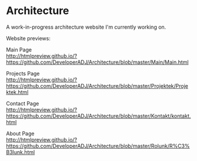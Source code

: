 # Architecture
A work-in-progress architecture website I'm currently working on.

Website previews:

Main Page <br />
http://htmlpreview.github.io/?https://github.com/DeveloperADJ/Architecture/blob/master/Main/Main.html

Projects Page <br />
http://htmlpreview.github.io/?https://github.com/DeveloperADJ/Architecture/blob/master/Projektek/Projektek.html

Contact Page <br />
http://htmlpreview.github.io/?https://github.com/DeveloperADJ/Architecture/blob/master/Kontakt/kontakt.html

About Page <br />
http://htmlpreview.github.io/?https://github.com/DeveloperADJ/Architecture/blob/master/Rolunk/R%C3%B3lunk.html
